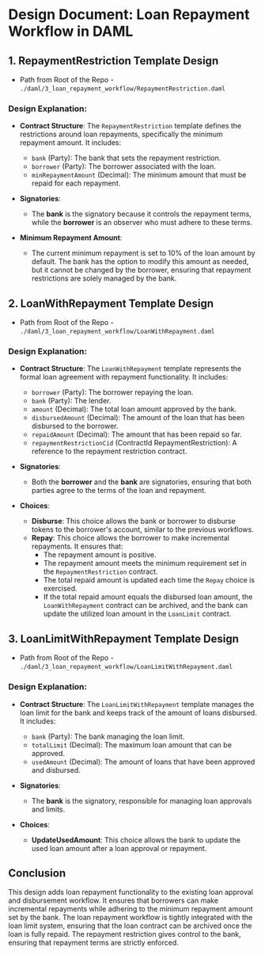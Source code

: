 
# Design Document: Loan Repayment Workflow in DAML

## 1. RepaymentRestriction Template Design

- Path from Root of the Repo - `./daml/3_loan_repayment_workflow/RepaymentRestriction.daml`

### Design Explanation:

- **Contract Structure**:
   The `RepaymentRestriction` template defines the restrictions around loan repayments, specifically the minimum repayment amount. It includes:
   - `bank` (Party): The bank that sets the repayment restriction.
   - `borrower` (Party): The borrower associated with the loan.
   - `minRepaymentAmount` (Decimal): The minimum amount that must be repaid for each repayment.

- **Signatories**:
   - The **bank** is the signatory because it controls the repayment terms, while the **borrower** is an observer who must adhere to these terms.

- **Minimum Repayment Amount**:
   - The current minimum repayment is set to 10% of the loan amount by default. The bank has the option to modify this amount as needed, but it cannot be changed by the borrower, ensuring that repayment restrictions are solely managed by the bank.

## 2. LoanWithRepayment Template Design

- Path from Root of the Repo - `./daml/3_loan_repayment_workflow/LoanWithRepayment.daml`

### Design Explanation:

- **Contract Structure**:
   The `LoanWithRepayment` template represents the formal loan agreement with repayment functionality. It includes:
   - `borrower` (Party): The borrower repaying the loan.
   - `bank` (Party): The lender.
   - `amount` (Decimal): The total loan amount approved by the bank.
   - `disbursedAmount` (Decimal): The amount of the loan that has been disbursed to the borrower.
   - `repaidAmount` (Decimal): The amount that has been repaid so far.
   - `repaymentRestrictionCid` (ContractId RepaymentRestriction): A reference to the repayment restriction contract.

- **Signatories**:
   - Both the **borrower** and the **bank** are signatories, ensuring that both parties agree to the terms of the loan and repayment.

- **Choices**:
   - **Disburse**: This choice allows the bank or borrower to disburse tokens to the borrower's account, similar to the previous workflows.
   - **Repay**: This choice allows the borrower to make incremental repayments. It ensures that:
     - The repayment amount is positive.
     - The repayment amount meets the minimum requirement set in the `RepaymentRestriction` contract.
     - The total repaid amount is updated each time the `Repay` choice is exercised.
     - If the total repaid amount equals the disbursed loan amount, the `LoanWithRepayment` contract can be archived, and the bank can update the utilized loan amount in the `LoanLimit` contract.

## 3. LoanLimitWithRepayment Template Design

- Path from Root of the Repo - `./daml/3_loan_repayment_workflow/LoanLimitWithRepayment.daml`

### Design Explanation:

- **Contract Structure**:
   The `LoanLimitWithRepayment` template manages the loan limit for the bank and keeps track of the amount of loans disbursed. It includes:
   - `bank` (Party): The bank managing the loan limit.
   - `totalLimit` (Decimal): The maximum loan amount that can be approved.
   - `usedAmount` (Decimal): The amount of loans that have been approved and disbursed.

- **Signatories**:
   - The **bank** is the signatory, responsible for managing loan approvals and limits.

- **Choices**:
   - **UpdateUsedAmount**: This choice allows the bank to update the used loan amount after a loan approval or repayment.


## Conclusion

This design adds loan repayment functionality to the existing loan approval and disbursement workflow. It ensures that borrowers can make incremental repayments while adhering to the minimum repayment amount set by the bank. The loan repayment workflow is tightly integrated with the loan limit system, ensuring that the loan contract can be archived once the loan is fully repaid. The repayment restriction gives control to the bank, ensuring that repayment terms are strictly enforced.

